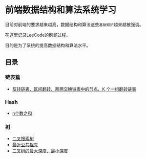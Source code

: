 # 前端数据结构和算法系统学习

目前对前端的要求越来越高，数据结构和算法这些`基础知识`越来越被强调。

在这里记录LeeCode的刷题过程。

目的是为了系统的提高数据结构和算法水平。

## 目录

### 链表篇

- [反转链表、区间翻转、两两交换链表中的节点、K 个一组翻转链表](/leecode/linkedList/reverseLinkedList)

### Hash

- [n个数之和](/leecode/hash/sum)

### 树

- [二叉搜索树](/leecode/Binary/BST)
- [最近公共祖先](/leecode/Binary/CommonAncestor)
- [二叉树的最大深度、最小深度](/leecode/Binary/TreeDepth)
